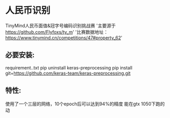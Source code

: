 # 人民币识别
TinyMind人民币面值&amp;冠字号编码识别挑战赛
'主要源于 https://github.com/Flyfoxs/ty_m'
'比赛数据地址：https://www.tinymind.cn/competitions/47#property_62'
## 必要安装:
requirement..txt
pip uninstall keras-preprocessing
pip install git+https://github.com/keras-team/keras-preprocessing.git
## 特性:
使用了一个三层的网络，10个epoch后可以达到94%的精度
能在gtx 1050下跑的动
